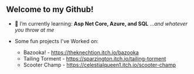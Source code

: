 ## Welcome to my Github!
- 🌱 I’m currently learning: **Asp Net Core, Azure, and SQL**    _...and whatever you throw at me_


- Some fun projects I've Worked on:
  - Bazooka! - https://theknechtion.itch.io/bazooka
  - Tailing Torment - https://sparzington.itch.io/tailing-torment
  - Scooter Champ - https://celestialqueen1.itch.io/scooter-champ
<!--
**aesparza84/aesparza84** is a ✨ _special_ ✨ repository because its `README.md` (this file) appears on your GitHub profile.

Here are some ideas to get you started:

- 🌱 I’m currently learning ... Asp Net Core & Azure
- 👯 I’m looking to collaborate on ...
- 🤔 I’m looking for help with ...
- 💬 Ask me about ...
- 📫 How to reach me: ...
- 😄 Pronouns: ...
- ⚡ Fun fact: ...
-->
